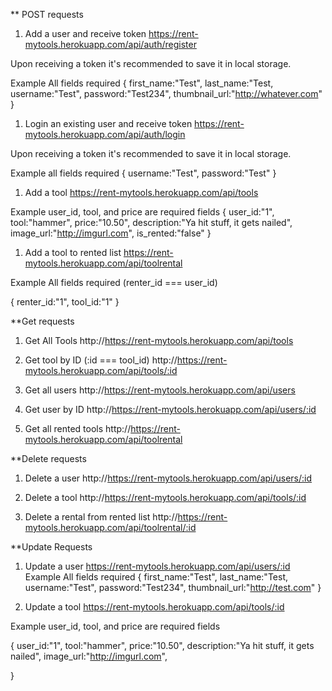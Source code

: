 ** POST requests
1. Add a user and receive token
https://rent-mytools.herokuapp.com/api/auth/register

Upon receiving a token it's recommended to save it in local storage.

Example
All fields required
{
first_name:"Test",
last_name:"Test,
username:"Test",
password:"Test234",
thumbnail_url:"http://whatever.com"
}

1. Login an existing user and receive token
https://rent-mytools.herokuapp.com/api/auth/login

Upon receiving a token it's recommended to save it in local storage.

Example
all fields required
{
    username:"Test",
    password:"Test"
}

1. Add a tool
https://rent-mytools.herokuapp.com/api/tools

Example
user_id, tool, and price are required fields
{
    user_id:"1",
    tool:"hammer",
    price:"10.50",
    description:"Ya hit stuff, it gets nailed",
    image_url:"http://imgurl.com",
    is_rented:"false"
}

1. Add a tool to rented list
https://rent-mytools.herokuapp.com/api/toolrental

Example
All fields required (renter_id === user_id)

{
    renter_id:"1",
    tool_id:"1"
}

**Get requests

1. Get All Tools
http://https://rent-mytools.herokuapp.com/api/tools

1. Get tool by ID
(:id === tool_id)
http://https://rent-mytools.herokuapp.com/api/tools/:id

1. Get all users
http://https://rent-mytools.herokuapp.com/api/users


1. Get user by ID
http://https://rent-mytools.herokuapp.com/api/users/:id

1. Get all rented tools
http://https://rent-mytools.herokuapp.com/api/toolrental



**Delete requests

1. Delete a user
http://https://rent-mytools.herokuapp.com/api/users/:id

1. Delete a tool
http://https://rent-mytools.herokuapp.com/api/tools/:id

1. Delete a rental from rented list
http://https://rent-mytools.herokuapp.com/api/toolrental/:id


**Update Requests

1. Update a user
https://rent-mytools.herokuapp.com/api/users/:id
Example
All fields required
{
first_name:"Test",
last_name:"Test,
username:"Test",
password:"Test234",
thumbnail_url:"http://test.com"
}

1. Update a tool
https://rent-mytools.herokuapp.com/api/tools/:id

Example
user_id, tool, and price are required fields

{
    user_id:"1",
    tool:"hammer",
    price:"10.50",
    description:"Ya hit stuff, it gets nailed",
    image_url:"http://imgurl.com",
   
}






